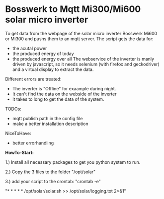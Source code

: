 # Bosswerk to Mqtt Mi300/Mi600 solar micro inverter
To get data from the webpage of the solar micro inverter Bosswerk Mi600 or Mi300 and pushs them to an mqtt server.
The script gets the data for:
 - the acutal power
 - the produced energy of today
 - the produced energy over all
The webservice of the inverter is manly driven by javascript, so it needs selenium (with firefox and geckodriver) and a virtual display to extract the data.

Different errors are treated:
 - The inverter is "Offline" for exaample during night.
 - It can't find the data on the webside of the inverter
 - it takes to long to get the data of the system.

TODOs:
 - mqtt publish path in the config file
 - make a better installation description

NiceToHave:
 - better errorhandling

<b>HowTo-Start:</b>

1.) Install all necessary packages to get you python system to run.

2.) Copy the 3 files to the folder "/opt/solar"

3.) add your script to the crontab: "crontab -e"

  "*  *   *   *   *     /opt/solar/solar.sh >> /opt/solar/logging.txt  2>&1"
